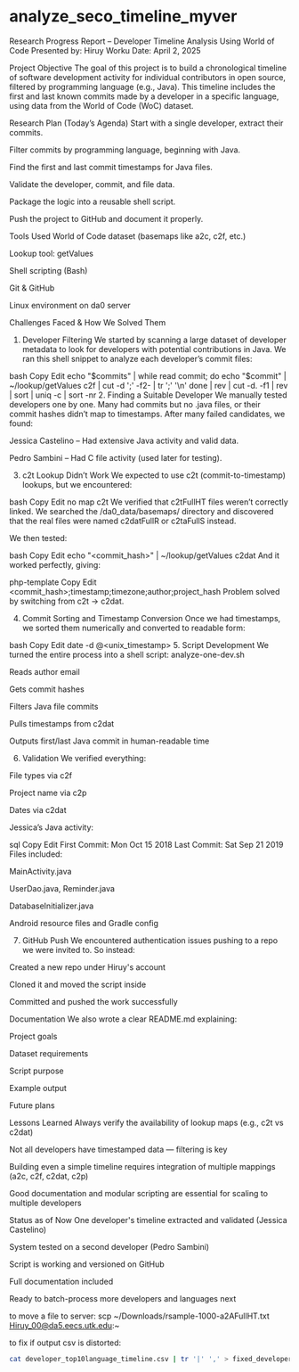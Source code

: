# analyze_seco_timeline_myver
Research Progress Report – Developer Timeline Analysis Using World of Code
Presented by: Hiruy Worku
Date: April 2, 2025

 Project Objective
The goal of this project is to build a chronological timeline of software development activity for individual contributors in open source, filtered by programming language (e.g., Java). This timeline includes the first and last known commits made by a developer in a specific language, using data from the World of Code (WoC) dataset.

 Research Plan (Today’s Agenda)
Start with a single developer, extract their commits.

Filter commits by programming language, beginning with Java.

Find the first and last commit timestamps for Java files.

Validate the developer, commit, and file data.

Package the logic into a reusable shell script.

Push the project to GitHub and document it properly.

 Tools Used
World of Code dataset (basemaps like a2c, c2f, etc.)

Lookup tool: getValues

Shell scripting (Bash)

Git & GitHub

Linux environment on da0 server

Challenges Faced & How We Solved Them
1. Developer Filtering
We started by scanning a large dataset of developer metadata to look for developers with potential contributions in Java. We ran this shell snippet to analyze each developer’s commit files:

bash
Copy
Edit
echo "$commits" | while read commit; do
  echo "$commit" | ~/lookup/getValues c2f | cut -d ';' -f2- | tr ';' '\n'
done | rev | cut -d. -f1 | rev | sort | uniq -c | sort -nr
2. Finding a Suitable Developer
We manually tested developers one by one. Many had commits but no .java files, or their commit hashes didn’t map to timestamps. After many failed candidates, we found:

Jessica Castelino – Had extensive Java activity and valid data.

Pedro Sambini – Had C file activity (used later for testing).

3. c2t Lookup Didn’t Work
We expected to use c2t (commit-to-timestamp) lookups, but we encountered:

bash
Copy
Edit
no map c2t
We verified that c2tFullHT files weren’t correctly linked. We searched the /da0_data/basemaps/ directory and discovered that the real files were named c2datFullR or c2taFullS instead.

We then tested:

bash
Copy
Edit
echo "<commit_hash>" | ~/lookup/getValues c2dat
And it worked perfectly, giving:

php-template
Copy
Edit
<commit_hash>;timestamp;timezone;author;project_hash
Problem solved by switching from c2t → c2dat.

4. Commit Sorting and Timestamp Conversion
Once we had timestamps, we sorted them numerically and converted to readable form:

bash
Copy
Edit
date -d @<unix_timestamp>
5. Script Development
We turned the entire process into a shell script: analyze-one-dev.sh

Reads author email

Gets commit hashes

Filters Java file commits

Pulls timestamps from c2dat

Outputs first/last Java commit in human-readable time

6. Validation
We verified everything:

File types via c2f

Project name via c2p

Dates via c2dat

Jessica’s Java activity:

sql
Copy
Edit
 First Commit: Mon Oct 15 2018
 Last Commit: Sat Sep 21 2019
Files included:

MainActivity.java

UserDao.java, Reminder.java

DatabaseInitializer.java

Android resource files and Gradle config

7. GitHub Push
We encountered authentication issues pushing to a repo we were invited to. So instead:

 Created a new repo under Hiruy's account

 Cloned it and moved the script inside

 Committed and pushed the work successfully

 Documentation
We also wrote a clear README.md explaining:

Project goals

Dataset requirements

Script purpose

Example output

Future plans

 Lessons Learned
Always verify the availability of lookup maps (e.g., c2t vs c2dat)

Not all developers have timestamped data — filtering is key

Building even a simple timeline requires integration of multiple mappings (a2c, c2f, c2dat, c2p)

Good documentation and modular scripting are essential for scaling to multiple developers

 Status as of Now
 One developer's timeline extracted and validated (Jessica Castelino)

 System tested on a second developer (Pedro Sambini)

 Script is working and versioned on GitHub

 Full documentation included

 Ready to batch-process more developers and languages next



to move a file to server: scp ~/Downloads/rsample-1000-a2AFullHT.txt Hiruy_00@da5.eecs.utk.edu:~


to fix if output csv is distorted:
```bash
cat developer_top10language_timeline.csv | tr '|' ',' > fixed_developer_timeline.csv
```
